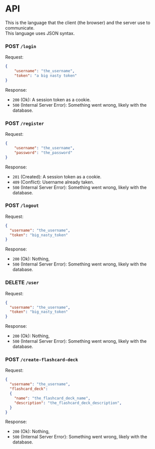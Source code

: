 # API
This is the language that the client (the browser) and the server use to communicate.\
This language uses JSON syntax.

### POST `/login`
Request:
```json
{
    "username": "the_username",
    "token": "a big nasty token"
}
```
Response:
- `200` (Ok): A session token as a cookie.
- `500` (Internal Server Error): Something went wrong, likely with the database.

### POST `/register`
Request:
```json
{
    "username": "the_username",
    "password": "the_password"
}
```
Response:
- `201` (Created): A session token as a cookie.
- `409` (Conflict): Username already taken.
- `500` (Internal Server Error): Something went wrong, likely with the database.


### POST `/logout`
Request:
```json
{
  "username": "the_username",
  "token": "big_nasty_token"
}
```
Response:
- `200` (Ok): Nothing,
- `500` (Internal Server Error): Something went wrong, likely with the database.


### DELETE `/user`
Request:
```json
{
  "username": "the_username",
  "token": "big_nasty_token"
}
```
Response:
- `200` (Ok): Nothing,
- `500` (Internal Server Error): Something went wrong, likely with the database.

### POST `/create-flashcard-deck`
Request:
```json
{
  "username": "the_username",
  "flashcard_deck":
  {
    "name": "the_flashcard_deck_name",
    "description": "the_flashcard_deck_description",
  }
}
```
Response:
- `200` (Ok): Nothing,
- `500` {Internal Server Error}: Something went wrong, likely with the database.